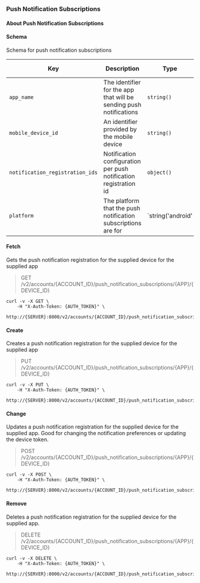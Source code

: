 ### Push Notification Subscriptions

#### About Push Notification Subscriptions

#### Schema

Schema for push notification subscriptions



Key | Description | Type | Default | Required | Support Level
--- | ----------- | ---- | ------- | -------- | -------------
`app_name` | The identifier for the app that will be sending push notifications | `string()` |   | `false` |  
`mobile_device_id` | An identifier provided by the mobile device | `string()` |   | `true` |  
`notification_registration_ids` | Notification configuration per push notification registration id | `object()` |   | `true` |  
`platform` | The platform that the push notification subscriptions are for | `string('android' | 'ios')` |   | `true` |  



#### Fetch
Gets the push notification registration for the supplied device for the supplied app

> GET /v2/accounts/{ACCOUNT_ID}/push_notification_subscriptions/{APP}/{DEVICE_ID}

```shell
curl -v -X GET \
    -H "X-Auth-Token: {AUTH_TOKEN}" \
    http://{SERVER}:8000/v2/accounts/{ACCOUNT_ID}/push_notification_subscriptions/{APP}/{DEVICE_ID}
```

#### Create
Creates a push notification registration for the supplied device for the supplied app

> PUT /v2/accounts/{ACCOUNT_ID}/push_notification_subscriptions/{APP}/{DEVICE_ID}

```shell
curl -v -X PUT \
    -H "X-Auth-Token: {AUTH_TOKEN}" \
    http://{SERVER}:8000/v2/accounts/{ACCOUNT_ID}/push_notification_subscriptions/{APP}/{DEVICE_ID}
```

#### Change
Updates a push notification registration for the supplied device for the supplied app. Good for changing the notification preferences
or updating the device token.

> POST /v2/accounts/{ACCOUNT_ID}/push_notification_subscriptions/{APP}/{DEVICE_ID}

```shell
curl -v -X POST \
    -H "X-Auth-Token: {AUTH_TOKEN}" \
    http://{SERVER}:8000/v2/accounts/{ACCOUNT_ID}/push_notification_subscriptions/{APP}/{DEVICE_ID}
```

#### Remove
Deletes a push notification registration for the supplied device for the supplied app.

> DELETE /v2/accounts/{ACCOUNT_ID}/push_notification_subscriptions/{APP}/{DEVICE_ID}

```shell
curl -v -X DELETE \
    -H "X-Auth-Token: {AUTH_TOKEN}" \
    http://{SERVER}:8000/v2/accounts/{ACCOUNT_ID}/push_notification_subscriptions/{APP}/{DEVICE_ID}
```

